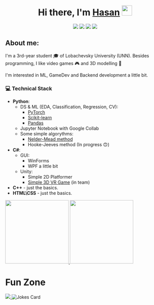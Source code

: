 <h1 align="center">Hi there, I'm <a href="https://vk.com/renhas">Hasan</a>
<img src="https://github.com/blackcater/blackcater/raw/main/images/Hi.gif" height="32"/></h1>
<div align="center">
  <a href="mailto:emin.oren.139@gmail.com" ><img src="https://img.shields.io/badge/Gmail-D14836?style=for-the-badge&logo=gmail&logoColor=white"></a>
  <a href="https://t.me/Renhas" ><img src="https://img.shields.io/badge/Telegram-2CA5E0?style=for-the-badge&logo=telegram&logoColor=white"></a>
  <a href="https://www.kaggle.com/renhas"><img src="https://img.shields.io/badge/Kaggle-035a7d?style=for-the-badge&logo=kaggle&logoColor=white"></a>
  <a href="https://leetcode.com/Renhas/"><img src="https://img.shields.io/badge/LeetCode-000000?style=for-the-badge&logo=LeetCode&logoColor=#d16c06"></a>
</div>
  

## About me:
I'm a 3rd-year student :mortar_board: of Lobachevsky University (UNN). Besides programming, I like video games :video_game: and 3D modelling :ice_cube:

I'm interested in ML, GameDev and Backend development a little bit.
### :computer: Technical Stack
- **Python**:
  - DS & ML (EDA, Classification, Regression, CV):
    - <a href="https://github.com/Renhas/DS-Sber/tree/main/NN" > PyTorch </a>
    - <a href="https://github.com/Renhas/DS-Sber/tree/main/Basics">Scikit-learn </a>
    - <a href="https://github.com/Renhas/DS-Sber/tree/main/Other"> Pandas </a>
  - Jupyter Notebook with Google Collab
  - Some simple algorythms:
    - <a href="https://github.com/Renhas/Nelder_Mead_method">Nelder-Mead method</a>
    - Hooke-Jeeves method (In progress :upside_down_face:)
- **C#**:
  - GUI:
    - WinForms
    - WPF a little bit
  - Unity:
    - Simple 2D Platformer
    - <a href="https://github.com/Renhas/Food-VR">Simple 3D VR Game</a> (in team)
- **C++** - just the basics.
- **HTML\CSS** - just the basics.

<a href="https://github.com/anuraghazra/github-readme-stats">
<img src="https://github-readme-stats-hathiipns-renhas.vercel.app/api/top-langs/?username=renhas&hide=glsl,shaderlab&theme=darcula&size_weight=0.5&count_weight=0.5" height="200"/>
</a>

<a href="https://github.com/anuraghazra/github-readme-stats">
<img src="https://github-readme-stats-hathiipns-renhas.vercel.app/api?username=renhas&theme=darcula&show_icons=true" height="200"/>
</a>

# Fun Zone
<a  href="https://github.com/piyushsuthar/github-readme-quotes">
<img src="https://quotes-github-readme.vercel.app/api?type=horizontal&theme=dracula"/>
</a>

<img src="https://readme-jokes.vercel.app/api?&theme=dracula&hideBorder" alt="Jokes Card" />

<!--
**Renhas/Renhas** is a ✨ _special_ ✨ repository because its `README.md` (this file) appears on your GitHub profile.

Here are some ideas to get you started:

- 🔭 I’m currently working on ...
- 🌱 I’m currently learning ...
- 👯 I’m looking to collaborate on ...
- 🤔 I’m looking for help with ...
- 💬 Ask me about ...
- 📫 How to reach me: ...
- 😄 Pronouns: ...
- ⚡ Fun fact: ...
-->
